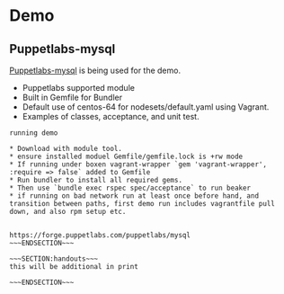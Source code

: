 <!SLIDE>
# Demo #
## Puppetlabs-mysql ##

[Puppetlabs-mysql](https://forge.puppetlabs.com/puppetlabs/mysql/2.3.1) is being used for the demo.

* Puppetlabs supported module
* Built in Gemfile for Bundler
* Default use of centos-64 for nodesets/default.yaml using Vagrant.
* Examples of classes, acceptance, and unit test. 



~~~SECTION:notes~~~
running demo

* Download with module tool.
* ensure installed moduel Gemfile/gemfile.lock is +rw mode
* If running under boxen vagrant-wrapper `gem 'vagrant-wrapper',         :require => false` added to Gemfile 
* Run bundler to install all required gems.
* Then use `bundle exec rspec spec/acceptance` to run beaker
* if running on bad network run at least once before hand, and transition between paths, first demo run includes vagrantfile pull down, and also rpm setup etc.


https://forge.puppetlabs.com/puppetlabs/mysql
~~~ENDSECTION~~~

~~~SECTION:handouts~~~
this will be additional in print

~~~ENDSECTION~~~

